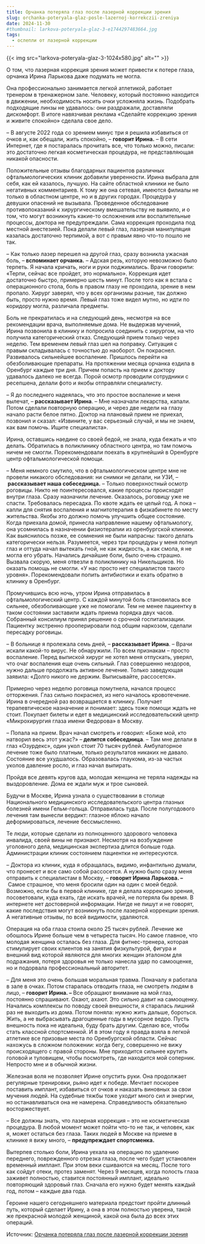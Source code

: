 ```yaml
---
title: Орчанка потеряла глаз после лазерной коррекции зрения
slug: orchanka-poteryala-glaz-posle-lazernoj-korrekczii-zreniya
date: 2024-11-30
#thumbnail: larkova-poteryala-glaz-3-e1744297483664.jpg
tags:
  - ослепли от лазерной коррекции
---
```

{{< img src="larkova-poteryala-glaz-3-1024x580.jpg" alt="" >}} 

О том, что лазерная коррекция зрения может привести к потере глаза, орчанка Ирина Ларькова даже подумать не могла.

Она профессионально занимается легкой атлетикой, работает тренером в тренажерном зале. Человеку, который постоянно находится в движении, необходимость носить очки усложняла жизнь. Подобрать подходящие линзы не удавалось: они раздражали, доставляли дискомфорт. В итоге навязчивая реклама «Сделайте коррекцию зрения и живите спокойно» сделала свое дело.

– В августе 2022 года со зрением минус три я решила избавиться от очков и, как обещали, жить спокойно, –&nbsp;**говорит Ирина.**&nbsp;– В сети Интернет, где я постаралась прочитать все, что только можно, писали: это достаточно легкая косметическая процедура, не представляющая никакой опасности.

Положительные отзывы благодарных пациентов различных офтальмологических клиник добавили уверенности. Ирина выбрала для себя, как ей казалось, лучшую. На сайте областной клиники не было негативных комментариев. К тому же она сетевая, имеются филиалы не только в областном центре, но и в других городах. Процедура у девушки опасений не вызывала. Проведенное обследование противопоказаний к хирургическому вмешательству не выявило, и о том, что могут возникнуть какие-то осложнения или воспалительные процессы, доктора не предупреждали. Сама коррекция проходила под местной анестезией. Пока делали&nbsp;левый глаз, лазерная манипуляция казалась достаточно терпимой, а вот с правым явно что-то пошло не так.

– Как только лазер перешел на другой глаз, сразу возникла ужасная боль, –**&nbsp;вспоминает орчанка.**&nbsp;– Адская резь, которую невозможно было терпеть. Я начала кричать, ноги и руки поджимались. Врачи говорили: «Терпи, сейчас все пройдет, это нормально». Коррекция идет достаточно быстро, примерно шесть минут. После того как я встала с операционного стола, боль в правом глазу не проходила, зрение в нем пропало. Хирург заверял, что у всех организмы разные, так должно быть, просто нужно время. Левый глаз тоже видел мутно, но идти по коридору могла, различала предметы.

Боль не прекратилась и на следующий день, несмотря на все рекомендации врача, выполняемые дома. Не выдержав мучений, Ирина позвонила в клинику и попросила соединить с хирургом, на что получила категорический отказ. Следующий прием только через неделю. Тем временем левый глаз шел на поправку. Ситуация с правым складывалась с точностью до наоборот. Он покраснел. Развивалось сильнейшее воспаление. Пришлось перейти на обезболивающие препараты. На протяжении месяца орчанка ездила в Оренбург каждые три дня. Причем попасть на прием к доктору удавалось далеко не всегда. Порой осмотр проводили сотрудники с ресепшена, делали фото и якобы отправляли специалисту.

– Я до последнего надеялась, что это простое воспаление и меня вылечат, –**&nbsp;рассказывает Ирина**. – Мне назначали лекарства, капали. Потом сделали повторную операцию, и через две недели на глазу начало расти белое пятно. Доктор на плановый прием не приехал, позвонил и сказал: «Извините, у вас серьезный случай, и мы не знаем, как вам помочь. Ищите специалиста».

Ирина, оставшись наедине со своей бедой, не знала, куда бежать и что делать. Обратилась в поликлинику областного центра, но там помочь ничем не смогли. Порекомендовали поехать в крупнейший в Оренбурге центр офтальмологической помощи.

– Меня немного смутило, что в офтальмологическом центре мне не провели никакого обследования: ни снимки не делали, ни УЗИ, –**&nbsp;рассказывает наша собеседница.**&nbsp;– Только поверхностный осмотр роговицы. Никто не поинтересовался, какие процессы происходят внутри глаза. Сразу назначили лечение. Оказалось, роговицу уже не спасти. Требовалась пересадка. По квоте ждать ее целый год. А пока – капли для снятия воспаления и магнитотерапия в физкабинете по месту жительства. Якобы это должно помочь улучшить общее состояние. Когда приехала домой, принесла направление нашему офтальмологу, она усомнилась в назначении физиотерапии из оренбургской клиники. Как выяснилось позже, ее сомнения не были напрасны: такого делать категорически нельзя. Разумеется, через три процедуры у меня лопнул глаз и оттуда начал вытекать гной, не как жидкость, а как смола, я не могла его убрать. Начались дичайшие боли, было очень страшно. Вызвала скорую, меня отвезли в поликлинику на Никельщиков. Но оказать помощь не смогли. «У нас просто нет специалистов такого уровня». Порекомендовали попить антибиотики и ехать обратно в клинику в Оренбург.

Промучившись всю ночь, утром Ирина отправилась в офтальмологический центр. С каждой минутой боль становилась все сильнее, обезболивающие уже не помогали. Тем не менее пациентку в таком состоянии заставили ждать приема порядка двух часов. Собранный консилиум принял решение о срочной госпитализации. Пациентку экстренно прооперировали под общим наркозом, сделали пересадку роговицы.

– В больнице я пролежала семь дней, –&nbsp;**рассказывает Ирина**. – Врачи искали какой-то вирус. Не обнаружили. По всем признакам – просто воспаление. Перед выпиской хирург не хотел меня отпускать, уверял, что очаг воспаления еще очень сильный. Глаз совершенно нездоров, нужно дальше продолжать активное лечение. Только заведующая заявила: «Долго никого не держим. Выписывайте, рассосется».

Примерно через неделю роговица помутнела, начался процесс отторжения. Глаз сильно покраснел, из него началось кровотечение. Ирина в очередной раз возвращается в клинику. Получает терапевтическое назначение и понимает: здесь тоже помощи ждать не стоит. Покупает билеты и едет в медицинский исследовательский центр «Микрохирургия глаза имени Федорова» в Москву.

– Попала на прием. Врач начал смотреть и говорил: «Боже мой, кто натворил весь этот ужас?» –**&nbsp;делится собеседница**. – Там мне делали в глаз «Озурдекс», один укол стоит 70 тысяч рублей. Амбулаторное лечение тоже было платным, только результатов никаких не давало. Состояние все ухудшалось. Образовалась глаукома, из-за частых уколов давление росло, и глаз начал выпирать.

Пройдя все девять кругов ада, молодая женщина не теряла надежды на выздоровление. Дома ее ждали муж и трое сыновей.

Будучи в Москве, Ирина узнала о существовании в столице Национального медицинского исследовательского центра глазных болезней имени Гельм-гольца. Отправилась туда. После полугодового лечения там вынесли вердикт: глазное яблоко начало деформироваться, лечение бессмысленно.

Те люди, которые сделали из полноценного здорового человека инвалида, своей вины не признают. Несмотря на возбуждение уголовного дела, медицинская экспертиза длится больше года. Администрации клиник состоянием пациентки не интересуются.

– Доктора из клиник, куда я обращалась, видимо, инфантильно думали, что пронесет и все само собой рассосется. А нужно было сразу меня отправить к специалистам в Москву, –&nbsp;**говорит Ирина Ларькова. –**&nbsp;Самое страшное, что меня бросили один на один с моей бедой. Возможно, если бы в первой клинике, где я делала коррекцию зрения, посоветовали, куда ехать, где искать врачей, не потеряла бы время. В интернете нет достоверной информации. Нигде не пишут и не говорят, какие последствия могут возникнуть после лазерной коррекции зрения. А негативные отзывы, по всей видимости, удаляются.

Операция на оба глаза стоила около 25 тысяч рублей. Лечение же обошлось Ирине больше чем в четыреста тысяч. Но самое главное, что молодая женщина осталась без глаза. Для фитнес-тренера, которая стимулирует своих клиентов на занятия физкультурой, фигура и внешний вид которой являются для многих женщин эталоном для подражания, потеря здоровья не только нанесла удар по самооценке, но и подорвала профессиональный авторитет.

– Для меня это очень большая моральная травма. Поначалу я работала в зале в очках. Потом старалась отводить глаза, не смотреть людям в лицо, –&nbsp;**говорит Ирина. –**&nbsp;Все обращают внимание на мой глаз, постоянно спрашивают. Охают, ахают. Это сильно давит на самооценку. Начались комплексы по поводу своей внешности, я старалась лишний раз не выходить из дома. Потом поняла: нужно жить дальше, бороться. Жить, а не выбрасывать драгоценные годы в мусорное ведро. Пусть внешность пока не идеальна, буду брать другим. Сделаю все, чтобы стать классной спортсменкой. И в этом году я правда взяла в легкой атлетике все призовые места по Оренбургской области. Сейчас нахожусь в сложном положении: когда бегу, совершенно не вижу происходящего с правой стороны. Мне приходится сильнее крутить головой и туловищем, чтобы посмотреть, где находится мой соперник. Непросто мне и в обычной жизни.

Железная воля не позволяет Ирине опустить руки. Она продолжает регулярные тренировки, рьяно идет к победе. Мечтает поскорее поставить имплант, избавиться от очков и наказать виновных за свои мучения людей. На судебные тяжбы тоже уходит много сил и энергии, но останавливаться она не намерена. Справедливость обязательно восторжествует.

– Все должны знать, что лазерная коррекция – это не косметическая процедура. В любой момент может пойти что-то не так, и человек, как я, может остаться без глаза. Таких людей в Москве на приеме в клинике я вижу много, –&nbsp;**предупреждает спортсменка.**

Вытерпев столько боли, Ирина уехала на операцию по удалению переднего, поврежденного отрезка глаза, после чего будет установлен временный имплант. При этом веки сшиваются на месяц. После того как сойдут отеки, протез заменят. Через 9 месяцев, когда полость глаза заживет полностью, ставится постоянный имплант, идеально повторяющий здоровый глаз. Сначала его нужно будет менять каждый год, потом – каждые два года.

Героине нашего сегодняшнего материала предстоит пройти длинный путь, который сделает Ирину, а она в этом полностью уверена, такой же прекрасной молодой женщиной, какой она была до всех этих операций.

Источник: [Орчанка потеряла глаз после лазерной коррекции зрения][1]

 [1]: https://orskayagazeta.ru/intervyu/orchanka-poteryala-glaz-posle-lazernoj-korrektsii-zreniya/